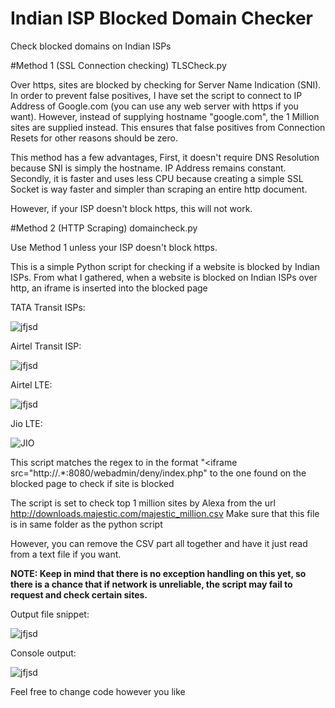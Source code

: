 # Indian ISP Blocked Domain Checker
Check blocked domains on Indian ISPs

#Method 1 (SSL Connection checking) TLSCheck.py

Over https, sites are blocked by checking for Server Name Indication (SNI). In order to prevent false positives, I have set the script to connect to IP Address of Google.com (you can use any web server with https if you want). However, instead of supplying hostname "google.com", the 1 Million sites are supplied instead. This ensures that false positives from Connection Resets for other reasons should be zero. 

This method has a few advantages, First, it doesn't require DNS Resolution because SNI is simply the hostname. IP Address remains constant. Secondly, it is faster and uses less CPU because creating a simple SSL Socket is way faster and simpler than scraping an entire http document.

However, if your ISP doesn't block https, this will not work.

#Method 2 (HTTP Scraping) domaincheck.py

Use Method 1 unless your ISP doesn't block https.

This is a simple Python script for checking if a website is blocked by Indian ISPs. 
From what I gathered, when a website is blocked on Indian ISPs over http, an iframe is inserted into the blocked page

TATA Transit ISPs:

![jfjsd](https://user-images.githubusercontent.com/67092879/134776713-5e48dd3c-94b2-45ac-b4f3-77cbf17f87db.PNG)

Airtel Transit ISP:

![jfjsd](https://user-images.githubusercontent.com/67092879/134777499-3fc9ae93-d37d-4c89-857f-1bc6c3a631cc.PNG)

Airtel LTE:

![jfjsd](https://user-images.githubusercontent.com/67092879/134777995-69f7aefa-5c13-427e-b99e-887714081da4.PNG)

Jio LTE:

![JIO](https://user-images.githubusercontent.com/67092879/134778036-ebc62f97-cbf7-4db1-a4cd-03b0b4bdcbd6.PNG)


This script matches the regex to in the format "\<iframe src\=\"http\:\/\/.*:8080\/webadmin\/deny\/index\.php" to the one found on the blocked page to check if site is blocked

The script is set to check top 1 million sites by Alexa from the url http://downloads.majestic.com/majestic_million.csv Make sure that this file is in same folder as the python script

However, you can remove the CSV part all together and have it just read from a text file if you want.

**NOTE: Keep in mind that there is no exception handling on this yet, so there is a chance that if network is unreliable, the script may fail to request and check certain sites.**

Output file snippet:

![jfjsd](https://user-images.githubusercontent.com/67092879/134776868-bd23889d-5776-4eb7-8ff2-4ecf4707085d.PNG)

Console output:

![jfjsd](https://user-images.githubusercontent.com/67092879/134776895-cc20d926-f50c-4b2b-b69c-bceb57a8ff0e.PNG)

Feel free to change code however you like
